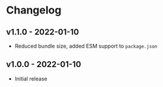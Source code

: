# Changelog

## v1.1.0 - 2022-01-10

- Reduced bundle size, added ESM support to `package.json`

## v1.0.0 - 2022-01-10

- Initial release
